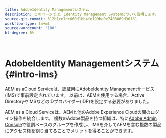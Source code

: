 ```yaml
---
title: AdobeIdentity Managementシステム
description: このページでは、Identity Management Systemについて説明します。
source-git-commit: 312b1ce7dc660d1bb4fe199be0e7403069d30161
workflow-type: tm+mt
source-wordcount: '100'
ht-degree: 0%

---
```



# AdobeIdentity Managementシステム{#intro-ims}

AEM as aCloud Serviceは、認証用にAdobeIdentity Managementサービス(IMS)で事前設定されています。 以前は、AEMを使用する場合、Active DirectoryやIMSなどのIDプロバイダー(IDP)を設定する必要がありました。

AEM as a Cloud Serviceは、AEMと他のAdobe Experience Cloudの間のログイン操作を統合します。 複数のAdobe製品を持つ組織は、特に[Adobe Admin Console](/help/onboarding/learn-concepts/admin-console.md)で役割ベースのグループを作成し、IMSを介してAEMを含む複数の製品にアクセス権を割り当てることでメリットを得ることができます。